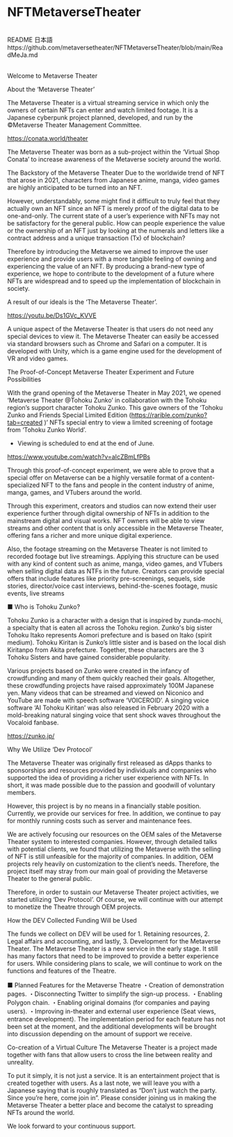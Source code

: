 # NFTMetaverseTheater

<br/>
README 日本語 <br/>
https://github.com/metaversetheater/NFTMetaverseTheater/blob/main/ReadMeJa.md <br/>
<br/>


Welcome to Metaverse Theater

About the ‘Metaverse Theater’

The Metaverse Theater is a virtual streaming service in which only the owners of certain NFTs can enter and watch limited footage. It is a Japanese cyberpunk project planned, developed, and run by the ©Metaverse Theater Management Committee.

https://conata.world/theater


The Metaverse Theater was born as a sub-project within the ‘Virtual Shop Conata’ to increase awareness of the Metaverse society around the world.

The Backstory of the Metaverse Theater
Due to the worldwide trend of NFT that arose in 2021, characters from Japanese anime, manga, video games are highly anticipated to be turned into an NFT.

However, understandably, some might find it difficult to truly feel that they actually own an NFT since an NFT is merely proof of the digital data to be one-and-only. The current state of a user’s experience with NFTs may not be satisfactory for the general public. How can people experience the value or the ownership of an NFT just by looking at the numerals and letters like a contract address and a unique transaction (Tx) of blockchain?

Therefore by introducing the Metaverse we aimed to improve the user experience and provide users with a more tangible feeling of owning and experiencing the value of an NFT. By producing a brand-new type of experience, we hope to contribute to the development of a future where NFTs are widespread and to speed up the implementation of blockchain in society.

A result of our ideals is the ‘The Metaverse Theater’.

https://youtu.be/Ds1GVc_KVVE

A unique aspect of the Metaverse Theater is that users do not need any special devices to view it. The Metaverse Theater can easily be accessed via standard browsers such as Chrome and Safari on a computer. It is developed with Unity, which is a game engine used for the development of VR and video games.

The Proof-of-Concept Metaverse Theater Experiment and Future Possibilities

With the grand opening of the Metaverse Theater in May 2021, we opened ‘Metaverse Theater @Tohoku Zunko’ in collaboration with the Tohoku region’s support character Tohoku Zunko. This gave owners of the ‘Tohoku Zunko and Friends Special Limited Edition (https://rarible.com/zunko?tab=created )’ NFTs special entry to view a limited screening of footage from ‘Tohoku Zunko World’.

* Viewing is scheduled to end at the end of June.

https://www.youtube.com/watch?v=aIcZBmLfPBs

Through this proof-of-concept experiment, we were able to prove that a special offer on Metaverse can be a highly versatile format of a content-specialized NFT to the fans and people in the content industry of anime, manga, games, and VTubers around the world.

Through this experiment, creators and studios can now extend their user experience further through digital ownership of NFTs in addition to the mainstream digital and visual works. NFT owners will be able to view streams and other content that is only accessible in the Metaverse Theater, offering fans a richer and more unique digital experience.

Also, the footage streaming on the Metaverse Theater is not limited to recorded footage but live streamings. Applying this structure can be used with any kind of content such as anime, manga, video games, and VTubers when selling digital data as NTFs in the future. Creators can provide special offers that include features like priority pre-screenings, sequels, side stories, director/voice cast interviews, behind-the-scenes footage, music events, live streams

■ Who is Tohoku Zunko?

Tohoku Zunko is a character with a design that is inspired by zunda-mochi, a specialty that is eaten all across the Tohoku region. Zunko's big sister Tohoku Itako represents Aomori prefecture and is based on Itako (spirit medium). Tohoku Kiritan is Zunko’s little sister and is based on the local dish Kiritanpo from Akita prefecture. Together, these characters are the 3 Tohoku Sisters and have gained considerable popularity.

Various projects based on Zunko were created in the infancy of crowdfunding and many of them quickly reached their goals. Altogether, these crowdfunding projects have raised approximately 100M Japanese yen. Many videos that can be streamed and viewed on Niconico and YouTube are made with speech software ‘VOICEROID’. A singing voice software ‘AI Tohoku Kiritan’ was also released in February 2020 with a mold-breaking natural singing voice that sent shock waves throughout the Vocaloid fanbase.

https://zunko.jp/ 

Why We Utilize ‘Dev Protocol’

The Metaverse Theater was originally first released as dApps thanks to sponsorships and resources provided by individuals and companies who supported the idea of providing a richer user experience with NFTs. In short, it was made possible due to the passion and goodwill of voluntary members.

However, this project is by no means in a financially stable position. Currently, we provide our services for free. In addition, we continue to pay for monthly running costs such as server and maintenance fees.

We are actively focusing our resources on the OEM sales of the Metaverse Theater system to interested companies. However, through detailed talks with potential clients, we found that utilizing the Metaverse with the selling of NFT is still unfeasible for the majority of companies.
In addition, OEM projects rely heavily on customization to the client’s needs. Therefore, the project itself may stray from our main goal of providing the Metaverse Theater to the general public.

Therefore, in order to sustain our Metaverse Theater project activities, we started utilizing ‘Dev Protocol’. Of course, we will continue with our attempt to monetize the Theatre through OEM projects.

How the DEV Collected Funding Will be Used

The funds we collect on DEV will be used for 1. Retaining resources, 2. Legal affairs and accounting, and lastly, 3. Development for the Metaverse Theater. The Metaverse Theater is a new service in the early stage. It still has many factors that need to be improved to provide a better experience for users. While considering plans to scale, we will continue to work on the functions and features of the Theatre.

■ Planned Features for the Metaverse Theatre
・Creation of demonstration pages.
・Disconnecting Twitter to simplify the sign-up process.
・Enabling Polygon chain.
・Enabling original domains (for companies and paying users).
・Improving in-theater and external user experience (Seat views, entrance development).
The implementation period for each feature has not been set at the moment, and the additional developments will be brought into discussion depending on the amount of support we receive.

Co-creation of a Virtual Culture
The Metaverse Theater is a project made together with fans that allow users to cross the line between reality and unreality.

To put it simply, it is not just a service. It is an entertainment project that is created together with users. As a last note, we will leave you with a Japanese saying that is roughly translated as “Don’t just watch the party. Since you’re here, come join in”. Please consider joining us in making the Metaverse Theater a better place and become the catalyst to spreading NFTs around the world.

We look forward to your continuous support.
